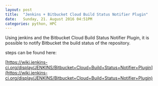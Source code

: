 ```yaml
---
layout: post
title:  "Jenkins + Bitbucket Cloud Build Status Notifier Plugin"
date:   Sunday, 21. August 2016 04:51PM
categories: python, HPC
---
```




Using jenkins and the Bitbucket Cloud Build Status Notifier Plugin, it is possible to notify Bitbucket the build status of the repository.

steps can be found here:

[https://wiki.jenkins-ci.org/display/JENKINS/Bitbucket+Cloud+Build+Status+Notifier+Plugin](https://wiki.jenkins-ci.org/display/JENKINS/Bitbucket+Cloud+Build+Status+Notifier+Plugin)
